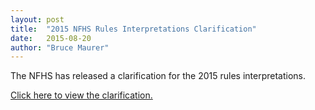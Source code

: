 ```yaml
---
layout: post
title:  "2015 NFHS Rules Interpretations Clarification"
date:   2015-08-20
author: "Bruce Maurer"
---
```


The NFHS has released a clarification for the 2015 rules interpretations.

[Click here to view the clarification.](https://storage.googleapis.com/ohsaa-websites/2015_NFHS_football_clarifications.pdf)
